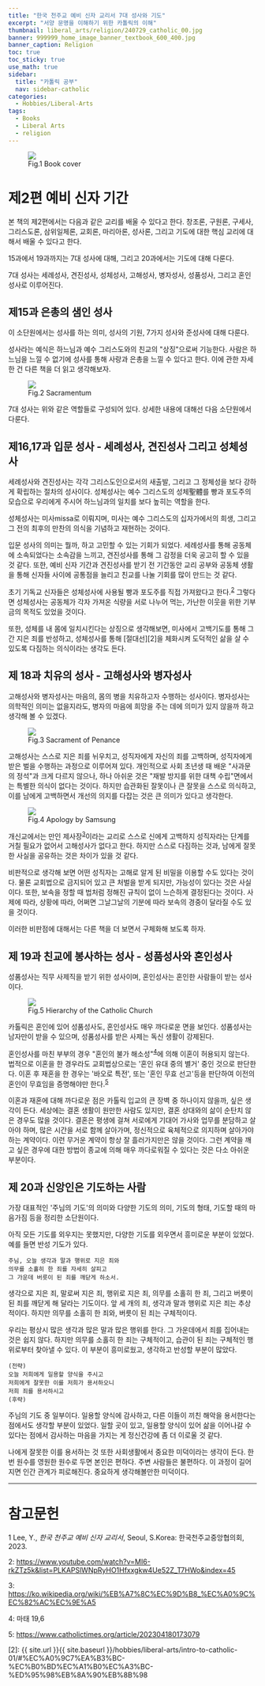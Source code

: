```yaml
---
title: "한국 천주교 예비 신자 교리서 7대 성사와 기도"
excerpt: "서양 문명을 이해하기 위한 카톨릭의 이해"
thumbnail: liberal_arts/religion/240729_catholic_00.jpg
banner: 999999_home_image_banner_textbook_600_400.jpg
banner_caption: Religion
toc: true
toc_sticky: true
use_math: true
sidebar:
  title: "카톨릭 공부"
  nav: sidebar-catholic
categories:
  - Hobbies/Liberal-Arts
tags:
  - Books
  - Liberal Arts
  - religion
---
```


<figure style="width: 33%" class="align-center">
  <a href="{{ site.url }}{{ site.baseurl }}/assets/images/liberal_arts/religion/240729_catholic_00.jpg">
  <img src="{{ site.url }}{{ site.baseurl }}/assets/images/liberal_arts/religion/240729_catholic_00.jpg">
  </a>
  <figcaption>
  Fig.1 Book cover
  </figcaption>
</figure>

# 제2편 예비 신자 기간

본 책의 제2편에서는 다음과 같은 교리를 배울 수 있다고 한다. 창조론, 구원론, 구세사, 그리스도론, 삼위일체론, 교회론, 마리아론, 성사론, 그리고 기도에 대한 핵심 교리에 대해서 배울 수 있다고 한다.

15과에서 19과까지는 7대 성사에 대해, 그리고 20과에서는 기도에 대해 다룬다.

7대 성사는 세례성사, 견진성사, 성체성사, 고해성사, 병자성사, 성품성사, 그리고 혼인성사로 이루어진다.

## 제15과 은총의 샘인 성사

이 소단원에서는 성사를 하는 의미, 성사의 기원, 7가지 성사와 준성사에 대해 다룬다.

성사라는 예식은 하느님과 예수 그리스도와의 친교의 "상징"으로써 기능한다. 사람은 하느님을 느낄 수 없기에 성사를 통해 사랑과 은총을 느낄 수 있다고 한다. 이에 관한 자세한 건 다른 책을 더 읽고 생각해보자.

<figure style="width: 40%" class="align-center">
  <a href="{{ site.url }}{{ site.baseurl }}/assets/images/liberal_arts/religion/240910_01.png">
  <img src="{{ site.url }}{{ site.baseurl }}/assets/images/liberal_arts/religion/240910_01.png">
  </a>
  <figcaption>
  Fig.2 Sacramentum
  </figcaption>
</figure>

7대 성사는 위와 같은 역할들로 구성되어 있다. 상세한 내용에 대해선 다음 소단원에서 다룬다.

## 제16,17과 입문 성사 - 세례성사, 견진성사 그리고 성체성사

세례성사와 견진성사는 각각 그리스도인으로서의 새출발, 그리고 그 정체성을 보다 강하게 확립하는 절차의 성사이다. 성체성사는 예수 그리스도의 성체聖體를 빵과 포도주의 모습으로 우리에게 주시어 하느님과의 일치를 보다 높히는 역할을 한다.

성체성사는 미사missa로 이뤄지며, 미사는 예수 그리스도의 십자가에서의 희생, 그리고 그 전의 최후의 만찬의 의식을 기념하고 재현하는 것이다.

입문 성사의 의미는 뭘까, 하고 고민할 수 있는 기회가 되었다. 세례성사를 통해 공동체에 소속되었다는 소속감을 느끼고, 견진성사를 통해 그 감정을 더욱 공고히 할 수 있을 것 같다. 또한, 예비 신자 기간과 견진성사를 받기 전 기간동안 교리 공부와 공동체 생활을 통해 신자들 사이에 공통점을 늘리고 친교를 나눌 기회를 많이 만드는 것 같다.

초기 기독교 신자들은 성체성사에 사용될 빵과 포도주를 직접 가져왔다고 한다.<sup>[2](#footnote_1)</sup> 그렇다면 성체성사는 공동체가 각자 가져온 식량을 서로 나누어 먹는, 가난한 이웃을 위한 기부금의 목적도 있었을 것이다.

또한, 성체를 내 몸에 일치시킨다는 상징으로 생각해보면, 미사에서 고백기도를 통해 그간 지은 죄를 반성하고, 성체성사를 통해 [절대선][2]을 체화시켜 도덕적인 삶을 살 수 있도록 다짐하는 의식이라는 생각도 든다.

## 제 18과 치유의 성사 - 고해성사와 병자성사

고해성사와 병자성사는 마음의, 몸의 병을 치유하고자 수행하는 성사이다. 병자성사는 의학적인 의미는 없을지라도, 병자의 마음에 희망을 주는 데에 의미가 있지 않을까 하고 생각해 볼 수 있겠다.

<figure style="width: 90%" class="align-center">
  <a href="{{ site.url }}{{ site.baseurl }}/assets/images/liberal_arts/religion/240910_02.png">
  <img src="{{ site.url }}{{ site.baseurl }}/assets/images/liberal_arts/religion/240910_02.png">
  </a>
  <figcaption>
  Fig.3 Sacrament of Penance
  </figcaption>
</figure>

고해성사는 스스로 지은 죄를 뉘우치고, 성직자에게 자신의 죄를 고백하며, 성직자에게 받은 벌을 수행하는 과정으로 이루어져 있다. 개인적으로 사회 초년생 때 배운 "사과문의 정석"과 크게 다르지 않으나, 하나 아쉬운 것은 "재발 방지를 위한 대책 수립"면에서는 특별한 의식이 없다는 것이다. 하지만 습관화된 잘못이나 큰 잘못을 스스로 의식하고, 이를 남에게 고백하면서 개선의 의지를 다잡는 것은 큰 의미가 있다고 생각한다.

<figure style="width: 60%" class="align-center">
  <a href="{{ site.url }}{{ site.baseurl }}/assets/images/liberal_arts/religion/240910_00.jpg">
  <img src="{{ site.url }}{{ site.baseurl }}/assets/images/liberal_arts/religion/240910_00.jpg">
  </a>
  <figcaption>
  Fig.4 Apology by Samsung
  </figcaption>
</figure>

개신교에서는 만인 제사장<sup>[3](#footnote_2)</sup>이라는 교리로 스스로 신에게 고백하지 성직자라는 단계를 거칠 필요가 없어서 고해성사가 없다고 한다. 하지만 스스로 다짐하는 것과, 남에게 잘못한 사실을 공유하는 것은 차이가 있을 것 같다.

비판적으로 생각해 보면 어떤 성직자는 고해로 알게 된 비밀을 이용할 수도 있다는 것이다. 물론 교회법으로 금지되어 있고 큰 처벌을 받게 되지만, 가능성이 있다는 것은 사실이다. 또한, 보속을 정할 때 법처럼 정해진 규칙이 없이 느슨하게 결정된다는 것이다. 사제에 따라, 상황에 따라, 어쩌면 그날그날의 기분에 따라 보속의 경중이 달라질 수도 있을 것이다.

이러한 비판점에 대해서는 다른 책을 더 보면서 구체화해 보도록 하자.

## 제 19과 친교에 봉사하는 성사 - 성품성사와 혼인성사

성품성사는 직무 사제직을 받기 위한 성사이며, 혼인성사는 혼인한 사람들이 받는 성사이다.

<figure style="width: 80%" class="align-center">
  <a href="{{ site.url }}{{ site.baseurl }}/assets/images/liberal_arts/religion/240911_00.png">
  <img src="{{ site.url }}{{ site.baseurl }}/assets/images/liberal_arts/religion/240911_00.png">
  </a>
  <figcaption>
  Fig.5 Hierarchy of the Catholic Church
  </figcaption>
</figure>

카톨릭은 혼인에 있어 성품성사도, 혼인성사도 매우 까다로운 면을 보인다. 성품성사는 남자만이 받을 수 있으며, 성품성사를 받은 사제는 독신 생활이 강제된다.

혼인성사를 마친 부부의 경우 "혼인의 불가 해소성"<sup>[4](#footnote_3)</sup>에 의해 이혼이 허용되지 않는다. 법적으로 이혼을 한 경우라도 교회법상으로는 '혼인 유대 중의 별거' 중인 것으로 판단한다. 이혼 후 재혼을 한 경우는 '바오로 특전', 또는 '혼인 무효 선고'등을 판단하여 이전의 혼인이 무효임을 증명해야만 한다.<sup>[5](#footnote_4)</sup>

이혼과 재혼에 대해 까다로운 점은 카톨릭 입교의 큰 장벽 중 하나이지 않을까, 싶은 생각이 든다. 세상에는 결혼 생활이 원만한 사람도 있지만, 결혼 상대와의 삶이 순탄치 않은 경우도 많을 것이다. 결혼은 평생에 걸쳐 서로에게 기대어 가사와 업무를 분담하고 살아야 하며, 많은 시간을 서로 함께 살아가며, 정신적으로 육체적으로 의지하며 살아가야 하는 계약이다. 이런 무거운 계약이 항상 잘 흘러가지만은 않을 것이다. 그런 계약을 깨고 싶은 경우에 대한 방법이 종교에 의해 매우 까다로워질 수 있다는 것은 다소 아쉬운 부분이다.

## 제 20과 신앙인은 기도하는 사람

가장 대표적인 '주님의 기도'의 의미와 다양한 기도의 의미, 기도의 형태, 기도할 때의 마음가짐 등을 정리한 소단원이다.

아직 모든 기도를 외우지는 못했지만, 다양한 기도를 외우면서 흥미로운 부분이 있었다. 예를 들면 반성 기도가 있다.

    주님, 오늘 생각과 말과 행위로 지은 죄와
    의무를 소홀히 한 죄를 자세히 살피고
    그 가운데 버릇이 된 죄를 깨닫게 하소서.

생각으로 지은 죄, 말로써 지은 죄, 행위로 지은 죄, 의무를 소홀히 한 죄, 그리고 버릇이 된 죄를 깨닫게 해 달라는 기도이다. 앞 세 개의 죄, 생각과 말과 행위로 지은 죄는 추상적이다. 하지만 의무를 소홀히 한 죄와, 버릇이 된 죄는 구체적이다.

우리는 평상시 많은 생각과 많은 말과 많은 행위를 한다. 그 가운데에서 죄를 집어내는 것은 쉽지 않다. 하지만 의무를 소홀히 한 죄는 구체적이고, 습관이 된 죄는 구체적인 행위로부터 찾아낼 수 있다. 이 부분이 흥미로웠고, 생각하고 반성할 부분이 많았다.

    (전략)
    오늘 저희에게 일용할 양식을 주시고
    저희에게 잘못한 이를 저희가 용서하오니
    저희 죄를 용서하시고
    (후략)

주님의 기도 중 일부이다. 일용할 양식에 감사하고, 다른 이들이 끼친 해악을 용서한다는 점에서도 생각할 부분이 있었다. 일할 곳이 있고, 일용할 양식이 있어 삶을 이어나갈 수 있다는 점에서 감사하는 마음을 가지는 게 정신건강에 좀 더 이로울 것 같다.

나에게 잘못한 이를 용서하는 것 또한 사회생활에서 중요한 미덕이라는 생각이 든다. 한번 원수를 영원한 원수로 두면 본인은 편하다. 주변 사람들은 불편하다. 이 과정이 길어지면 인간 관계가 피로해진다. 중요하게 생각해볼만한 미덕이다.

---

# 참고문헌

1 Lee, Y., *한국 천주교 예비 신자 교리서*, Seoul, S.Korea: 한국천주교중앙협의회, 2023.

<a name="footnote_1">2</a>: <a href = "https://www.youtube.com/watch?v=MI6-rkZTz5k&list=PLKAPSlWNpRyHO1Hfxxgkw4Ue52Z_T7HWo&index=45">https://www.youtube.com/watch?v=MI6-rkZTz5k&list=PLKAPSlWNpRyHO1Hfxxgkw4Ue52Z_T7HWo&index=45</a>

<a name="footnote_2">3</a>: <a href="https://ko.wikipedia.org/wiki/%EB%A7%8C%EC%9D%B8_%EC%A0%9C%EC%82%AC%EC%9E%A5
">https://ko.wikipedia.org/wiki/%EB%A7%8C%EC%9D%B8_%EC%A0%9C%EC%82%AC%EC%9E%A5</a>

<a name="footnote_3">4</a>: 마태 19,6

<a name="footnote_4">5</a>: <a href="https://www.catholictimes.org/article/202304180173079">https://www.catholictimes.org/article/202304180173079</a>

[2]: {{ site.url }}{{ site.baseurl }}/hobbies/liberal-arts/intro-to-catholic-01/#%EC%A0%9C7%EA%B3%BC-%EC%B0%BD%EC%A1%B0%EC%A3%BC-%ED%95%98%EB%8A%90%EB%8B%98
